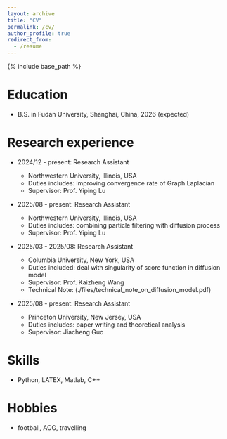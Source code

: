 ```yaml
---
layout: archive
title: "CV"
permalink: /cv/
author_profile: true
redirect_from:
  - /resume
---
```


{% include base_path %}

Education
======
* B.S. in Fudan University, Shanghai, China, 2026 (expected)

Research experience
======
* 2024/12 - present: Research Assistant
  * Northwestern University, Illinois, USA
  * Duties includes: improving convergence rate of Graph Laplacian
  * Supervisor: Prof. Yiping Lu
 
* 2025/08 - present: Research Assistant
  * Northwestern University, Illinois, USA
  * Duties includes: combining particle filtering with diffusion process
  * Supervisor: Prof. Yiping Lu

* 2025/03 - 2025/08: Research Assistant
  * Columbia University, New York, USA
  * Duties included: deal with singularity of score function in diffusion model
  * Supervisor: Prof. Kaizheng Wang
  * Technical Note: (./files/technical_note_on_diffusion_model.pdf)

* 2025/08 - present: Research Assistant
  * Princeton University, New Jersey, USA
  * Duties includes: paper writing and theoretical analysis
  * Supervisor: Jiacheng Guo
  
Skills
======
* Python, LATEX, Matlab, C++

Hobbies
======
* football, ACG, travelling

